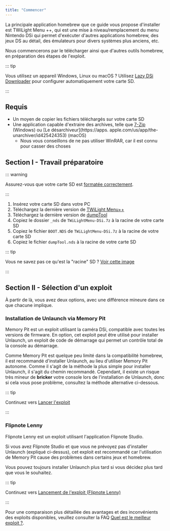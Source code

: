 ```yaml
---
title: "Commencer"
---
```


La principale application homebrew que ce guide vous propose d'installer est TWiLight Menu ++, qui est une mise à niveau/remplacement du menu Nintendo DSi qui permet d'exécuter d'autres applications homebrew, des jeux DS au détail, des émulateurs pour divers systèmes plus anciens, etc.

Nous commencerons par le télécharger ainsi que d'autres outils homebrew, en préparation des étapes de l'exploit.

::: tip

Vous utilisez un appareil Windows, Linux ou macOS ? Utilisez [Lazy DSi Downloader](lazy-dsi-downloader.html) pour configurer automatiquement votre carte SD.

:::

## Requis

- Un moyen de copier les fichiers téléchargés sur votre carte SD
- Une application capable d'extraire des archives, telle que [7-Zip](https://www.7-zip.org/) (Windows) ou [Le désarchiveur](https://apps. apple.com/us/app/the-unarchiver/id425424353) (macOS)
   - Nous vous conseillons de ne pas utiliser WinRAR, car il est connu pour casser des choses

## Section I - Travail préparatoire

::: warning

Assurez-vous que votre carte SD est [formatée correctement](sd-card-setup.html).

:::

1. Insérez votre carte SD dans votre PC
1. Téléchargez la dernière version de [TWiLight Menu++](https://github.com/DS-Homebrew/TWiLightMenu/releases/latest/download/TWiLightMenu-DSi.7z)
1. Téléchargez la dernière version de [dumpTool](https://github.com/zoogie/dumpTool/releases/latest/download/dumpTool.nds)
1. Copiez le dossier `_nds` de `TWiLightMenu-DSi.7z` à la racine de votre carte SD
1. Copiez le fichier `BOOT.NDS` de `TWiLightMenu-DSi.7z` à la racine de votre carte SD
1. Copiez le fichier `dumpTool.nds` à la racine de votre carte SD

::: tip

Vous ne savez pas ce qu'est la "racine" SD ? [Voir cette image](https://media.discordapp.net/attachments/489307733074640926/756947922804932739/wherestheroot.png)

:::


## Section II - Sélection d'un exploit

À partir de là, vous avez deux options, avec une différence mineure dans ce que chacune implique.


### Installation de Unlaunch via Memory Pit

Memory Pit est un exploit utilisant la caméra DSi, compatible avec toutes les versions de firmware. En option, cet exploit peut être utilisé pour installer Unlaunch, un exploit de code de démarrage qui permet un contrôle total de la console au démarrage.

Comme Memory Pit est quelque peu limité dans la compatibilité homebrew, il est recommandé d'installer Unlaunch, au lieu d'utiliser Memory Pit autonome. Comme il s'agit de la méthode la plus simple pour installer Unlaunch, il s'agit du chemin recommandé. Cependant, il existe un risque très mineur de **bricker** votre console lors de l'installation de Unlaunch, donc si cela vous pose problème, consultez la méthode alternative ci-dessous.

::: tip

Continuez vers [Lancer l'exploit](launching-the-exploit.html)

:::


### Flipnote Lenny

Flipnote Lenny est un exploit utilisant l'application Flipnote Studio.

Si vous avez Flipnote Studio et que vous ne prévoyez pas d'installer Unlaunch (expliqué ci-dessus), cet exploit est recommandé car l'utilisation de Memory Pit cause des problèmes dans certains jeux et homebrew.

Vous pouvez toujours installer Unlaunch plus tard si vous décidez plus tard que vous le souhaitez.

::: tip

Continuez vers [Lancement de l'exploit (Flipnote Lenny)](launching-the-flipnote-exploit.html)

:::

Pour une comparaison plus détaillée des avantages et des inconvénients des exploits disponibles, veuillez consulter la FAQ [Quel est le meilleur exploit ?](faq.html#which-is-the-best-exploit).
